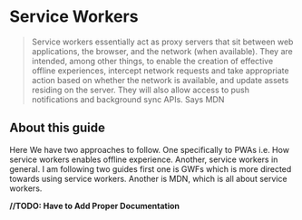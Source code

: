 # Service Workers

> Service workers essentially act as proxy servers that sit between web applications, the browser, and the network (when available). They are intended, among other things, to enable the creation of effective offline experiences, intercept network requests and take appropriate action based on whether the network is available, and update assets residing on the server. They will also allow access to push notifications and background sync APIs. Says MDN

## About this guide

Here We have two approaches to follow. One specifically to PWAs i.e. How service workers enables offline experience. Another, service workers in general. I am following two guides first one is GWFs which is more directed towards using service workers. Another is MDN, which is all about service workers.



__//TODO: Have to Add Proper Documentation__